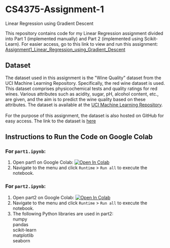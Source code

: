 # CS4375-Assignment-1
Linear Regression using Gradient Descent


This repository contains code for my Linear Regression assignment divided into Part 1 (implemented manually) and Part 2 (implemented using Scikit-Learn).
For easier access, go to this link to view and run this assignment: [Assignment1_Linear_Regression_using_Gradient_Descent](https://github.com/yvonne-hsiao/Assignment1_Linear_Regression_using_Gradient_Descent/tree/main)

## Dataset

The dataset used in this assignment is the "Wine Quality" dataset from the UCI Machine Learning Repository. Specifically, the red wine dataset is used. This dataset comprises physicochemical tests and quality ratings for red wines. Various attributes such as acidity, sugar, pH, alcohol content, etc., are given, and the aim is to predict the wine quality based on these attributes.
The dataset is available at the [UCI Machine Learning Repository](https://archive.ics.uci.edu/dataset/186/wine+quality).<br><br>
For the purpose of this assignment, the dataset is also hosted on GitHub for easy access. The link to the dataset is [here](https://github.com/yvonne-hsiao/Assignment1_Linear_Regression/blob/main/winequality-red.csv)<br>

## Instructions to Run the Code on Google Colab

### For `part1.ipynb`:

1. Open part1 on Google Colab: [![Open In Colab](https://colab.research.google.com/assets/colab-badge.svg)](https://colab.research.google.com/drive/1SFXotKt1WjXMGt7K1xsfy-qfKAT3txn7#scrollTo=uDb35sHCn1x4)
2. Navigate to the menu and click `Runtime` > `Run all` to execute the notebook.

### For `part2.ipynb`:

1. Open part2 on Google Colab: [![Open In Colab](https://colab.research.google.com/assets/colab-badge.svg)](https://colab.research.google.com/drive/1Zh2BJZf4JUiTpPRsiY2dFLs4zwSg4RT1#scrollTo=5j6OeoJhCINg)
2. Navigate to the menu and click `Runtime` > `Run all` to execute the notebook.
3. The following Python libraries are used in part2: <br>
numpy<br>
pandas<br>
scikit-learn<br>
matplotlib<br>
seaborn<br>


